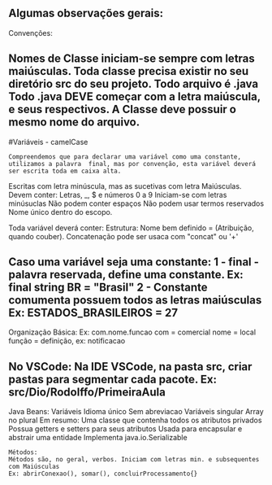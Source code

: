 Algumas observações gerais:
--
Convenções:

Nomes de Classe iniciam-se sempre com letras maiúsculas.
Toda classe precisa existir no seu diretório src do seu projeto.
Todo arquivo é .java
Todo .java DEVE começar com a letra maiúscula, e seus respectivos.
A Classe deve possuir o mesmo nome do arquivo.
--
#Variáveis - camelCase

    Compreendemos que para declarar uma variável como uma constante, utilizamos a palavra  final, mas por convenção, esta variável deverá ser escrita toda em caixa alta.
Escritas com letra minúscula, mas as sucetivas com letra Maiúsculas.
Devem conter: Letras, _, $ e números 0 a 9
Iniciam-se com letras minúsuclas
Não podem conter espaços
Não podem usar termos reservados
Nome único dentro do escopo.

Toda variável deverá conter:
Estrutura: Nome bem definido = (Atribuição, quando couber).
Concatenação pode ser usaca com "concat" ou '+'

Caso uma variável seja uma constante:
1 - final - palavra reservada, define uma constante. Ex: final string BR = "Brasil"
2 - Constante comumenta possuem todos as letras maiúsculas Ex: ESTADOS_BRASILEIROS = 27
--
Organização Básica:
Ex: com.nome.funcao
com = comercial
nome = local
função = definição, ex: notificacao

No VSCode:
Na IDE VSCode, na pasta src, criar pastas para segmentar cada pacote.
Ex: src/Dio/Rodolffo/PrimeiraAula
--
Java Beans:
    Variáveis
    Idioma único
    Sem abreviacao
    Variáveis singular
    Array no plural
    Em resumo:
        Uma classe que contenha todos os atributos privados
        Possua getters e setters para seus atributos
        Usada para encapsular e abstrair uma entidade
        Implementa java.io.Serializable
    
    Métodos:
    Métodos são, no geral, verbos. Iniciam com letras min. e subsequentes com Maiúsculas
    Ex: abrirConexao(), somar(), concluirProcessamento{}


